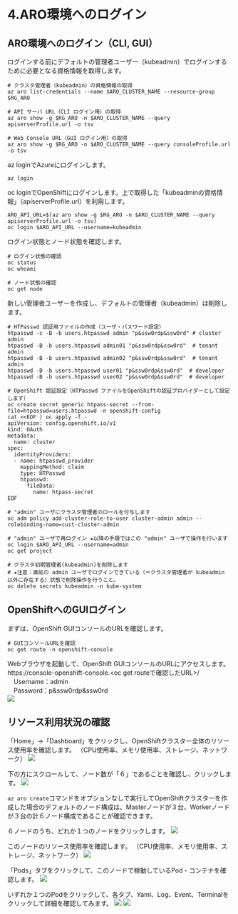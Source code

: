 # 4.ARO環境へのログイン
## ARO環境へのログイン（CLI, GUI）

ログインする前にデフォルトの管理者ユーザー（kubeadmin）でログインするために必要となる資格情報を取得します。
```
# クラスタ管理者（kubeadmin）の資格情報の取得
az aro list-credentials --name $ARO_CLUSTER_NAME --resource-group $RG_ARO

# API サーバ URL（CLI ログイン用）の取得
az aro show -g $RG_ARO -n $ARO_CLUSTER_NAME --query apiserverProfile.url -o tsv

# Web Console URL（GUI ログイン用）の取得
az aro show -g $RG_ARO -n $ARO_CLUSTER_NAME --query consoleProfile.url -o tsv
```

az loginでAzureにログインします。
```
az login
```

oc loginでOpenShiftにログインします。上で取得した「kubeadminの資格情報」（apiserverProfile.url）を利用します。
```
ARO_API_URL=$(az aro show -g $RG_ARO -n $ARO_CLUSTER_NAME --query apiserverProfile.url -o tsv)
oc login $ARO_API_URL --username=kubeadmin
```

ログイン状態とノード状態を確認します。
```
# ログイン状態の確認
oc status
oc whoami

# ノード状態の確認
oc get node
```

新しい管理者ユーザーを作成し、デフォルトの管理者（kubeadmin）は削除します。
```
# HTPasswd 認証用ファイルの作成（ユーザ・パスワード設定）
htpasswd -c -B -b users.htpasswd admin "p&ssw0rdp&ssw0rd" # cluster admin
htpasswd -B -b users.htpasswd admin01 "p&ssw0rdp&ssw0rd"  # tenant admin
htpasswd -B -b users.htpasswd admin02 "p&ssw0rdp&ssw0rd"  # tenant admin
htpasswd -B -b users.htpasswd user01 "p&ssw0rdp&ssw0rd"  # developer
htpasswd -B -b users.htpasswd user02 "p&ssw0rdp&ssw0rd"  # developer

# OpenShift 認証設定（HTPasswd ファイルをOpenShiftの認証プロバイダーとして設定します）
oc create secret generic htpass-secret --from-file=htpasswd=users.htpasswd -n openshift-config
cat <<EOF | oc apply -f -
apiVersion: config.openshift.io/v1
kind: OAuth
metadata:
  name: cluster
spec:
  identityProviders:
  - name: htpasswd_provider
    mappingMethod: claim
    type: HTPasswd
    htpasswd:
      fileData:
        name: htpass-secret
EOF

# "admin" ユーザにクラスタ管理者のロールを付与します
oc adm policy add-cluster-role-to-user cluster-admin admin --rolebinding-name=cust-cluster-admin

# "admin" ユーザで再ログイン ★以降の手順ではこの "admin" ユーザで操作を行います
oc login $ARO_API_URL --username=admin
oc get project

# クラスタ初期管理者(kubeadmin)を削除します
# ★注意：直前の admin ユーザでログインできている（＝クラスタ管理者が kubeadmin 以外に存在する）状態で削除操作を行うこと。
oc delete secrets kubeadmin -n kube-system
```

## OpenShiftへのGUIログイン
まずは、OpenShift GUIコンソールのURLを確認します。
```
# GUIコンソールURLを確認
oc get route -n openshift-console
```

Webブラウザを起動して、OpenShift GUIコンソールのURLにアクセスします。<br>
https://console-openshift-console.<oc get routeで確認したURL>/<br>
　Username：admin<br>
　Password：p&ssw0rdp&ssw0rd<br>
![](images/4-1-login.png)

## リソース利用状況の確認
「Home」→「Dashboard」をクリックし、OpenShiftクラスター全体のリソース使用率を確認します。
（CPU使用率、メモリ使用率、ストレージ、ネットワーク）
![](images/4-2-home-dashboards.png)


下の方にスクロールして、ノード数が「６」であることを確認し、クリックします。
![](images/4-3-home-dashboards-nodes.png)

`az aro create`コマンドをオプションなしで実行してOpenShiftクラスターを作成した場合のデフォルトのノード構成は、Masterノードが３台、Workerノードが３台の計６ノード構成であることが確認できます。

６ノードのうち、どれか１つのノードをクリックします。
![](images/4-4-nodes.png)

このノードのリソース使用率を確認します。
（CPU使用率、メモリ使用率、ストレージ、ネットワーク）
![](images/4-5-nodes-details.png)

「Pods」タブをクリックして、このノードで稼動しているPod・コンテナを確認します。
![](images/4-6-pods.png)

いずれか１つのPodをクリックして、各タブ、Yaml、Log、Event、Terminalをクリックして詳細を確認してみます。
![](images/4-7-pods-details-1.png)
![](images/4-7-pods-details-2.png)
